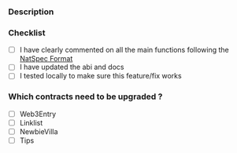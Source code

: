 ### Description

### Checklist
- [ ] I have clearly commented on all the main functions following the [NatSpec Format](https://docs.soliditylang.org/en/v0.8.0/natspec-format.html)
- [ ] I have updated the abi and docs
- [ ] I tested locally to make sure this feature/fix works

###  Which contracts need to be upgraded ?
- [ ] Web3Entry
- [ ] Linklist
- [ ] NewbieVilla
- [ ] Tips

